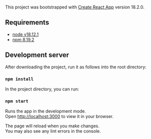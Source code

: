 This project was bootstrapped with [Create React App](https://github.com/facebook/create-react-app) version 18.2.0.

## Requirements

- [node v18.12.1](https://nodejs.org/en/blog/release/v18.12.1)
- [npm 8.19.2](https://www.npmjs.com/package/npm/v/8.19.2)


## Development server

After downloading the project, run it as follows into the root directory:

### `npm install`

In the project directory, you can run:

### `npm start`

Runs the app in the development mode.\
Open [http://localhost:3000](http://localhost:3000) to view it in your browser.

The page will reload when you make changes.\
You may also see any lint errors in the console.